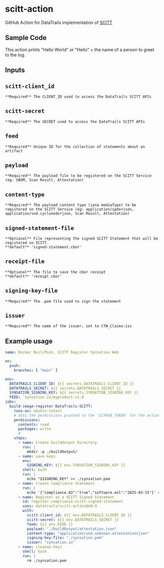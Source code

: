# scitt-action

GitHub Action for DataTrails implementation of [SCITT](https://scitt.io)

## Sample Code

This action prints "Hello World" or "Hello" + the name of a person to greet to the log.

## Inputs

## `scitt-client_id`

    **Required** The CLIENT_ID used to access the DataTrails SCITT APIs

## `scitt-secret`

    **Required** The SECRET used to access the DataTrails SCITT APIs

## `feed`

    **Required** Unique ID for the collection of statements about an artifact

## `payload`

    **Required** The payload file to be registered on the SCITT Service (eg: SBOM, Scan Result, Attestation)

## `content-type`

    **Required** The payload content type (iana mediaType) to be registered on the SCITT Service (eg: application/spdx+json, application/vnd.cyclonedx+json, Scan Result, Attestation)

## `signed-statement-file`

    **Optional** File representing the signed SCITT Statement that will be registered on SCITT.
    **default** 'signed-statement.cbor'

## `receipt-file`

    **Optional** The file to save the cbor receipt
    **default** 'receipt.cbor'

## `signing-key-file`

    **Required** The .pem file used to sign the statement

## `issuer`

    **Required** The name of the issuer, set to CTW_Claims:iss

## Example usage

```yaml
name: Docker Buil/Push, SCITT Register Synsation Web

on:
  push:
    branches: [ "main" ]

env:
  DATATRAILS_CLIENT_ID: ${{ secrets.DATATRAILS_CLIENT_ID }}
  DATATRAILS_SECRET: ${{ secrets.DATATRAILS_SECRET }}
  SYNSATION_SIGNING_KEY: ${{ secrets.SYNSATION_SIGNING_KEY }}
  FEED: `synsation.io/myproduct-v1.0`
jobs:
  build-image-register-DataTrails-SCITT:
    runs-on: ubuntu-latest
    # Sets the permissions granted to the `GITHUB_TOKEN` for the actions in this job.
    permissions:
      contents: read
      packages: write
      # 
    steps:
      - name: Create buildOutput Directory
        run: |
          mkdir -p ./buildOutput/
      - name: save-keys
        env:
          SIGNING_KEY: ${{ env.SYNSATION_SIGNING_KEY }}
        shell: bash
        run: |
          echo "$SIGNING_KEY" >> ./synsation.pem
      - name: Create Compliance Statement
        run: |
          echo '{"compliance.42":"true","software.eol":"2025-03-15"}' >> ./buildOutput/attestation.json
      - name: Register as a SCITT Signed Statement
        id: register-compliance-scitt-signed-statement
        uses: datatrails/scitt-action@v0.4
        with:
          scitt-client_id: ${{ env.DATATRAILS_CLIENT_ID }}
          scitt-secret: ${{ env.DATATRAILS_SECRET }}
          feed: ${{ env.FEED }}
          payload: "./buildOutput/attestation.json"
          content-type: "application/vnd.unknown.attestation+json"
          signing-key-file: "./synsation.pem"
          issuer: "synsation.io"
      - name: cleanup-keys
        shell: bash
        run: |
          rm ./synsation.pem
```
